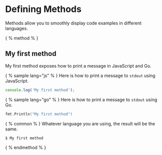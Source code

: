 # Defining Methods

Methods allow you to smoothly display code examples in different languages.

{ % method % }
## My first method

My first method exposes how to print a message in JavaScript and Go.

{ % sample lang="js" % }
Here is how to print a message to `stdout` using JavaScript.

```js
console.log('My first method');
```

{ % sample lang="go" % }
Here is how to print a message to `stdout` using Go.

```go
fmt.Println("My first method")
```

{ % common % }
Whatever language you are using, the result will be the same.

```bash
$ My first method
```
{ % endmethod % }

